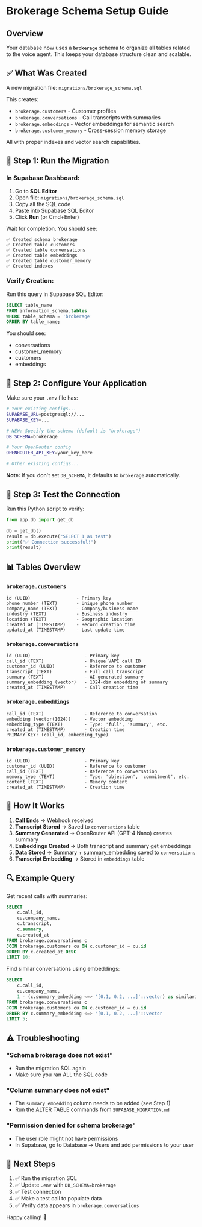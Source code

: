 # Brokerage Schema Setup Guide

## Overview

Your database now uses a **`brokerage`** schema to organize all tables related to the voice agent. This keeps your database structure clean and scalable.

## ✅ What Was Created

A new migration file: `migrations/brokerage_schema.sql`

This creates:
- `brokerage.customers` - Customer profiles
- `brokerage.conversations` - Call transcripts with summaries
- `brokerage.embeddings` - Vector embeddings for semantic search
- `brokerage.customer_memory` - Cross-session memory storage

All with proper indexes and vector search capabilities.

## 🚀 Step 1: Run the Migration

### In Supabase Dashboard:

1. Go to **SQL Editor**
2. Open file: `migrations/brokerage_schema.sql`
3. Copy all the SQL code
4. Paste into Supabase SQL Editor
5. Click **Run** (or Cmd+Enter)

Wait for completion. You should see:
```
✅ Created schema brokerage
✅ Created table customers
✅ Created table conversations
✅ Created table embeddings
✅ Created table customer_memory
✅ Created indexes
```

### Verify Creation:

Run this query in Supabase SQL Editor:
```sql
SELECT table_name 
FROM information_schema.tables 
WHERE table_schema = 'brokerage'
ORDER BY table_name;
```

You should see:
- conversations
- customer_memory
- customers
- embeddings

## 🔧 Step 2: Configure Your Application

Make sure your `.env` file has:

```bash
# Your existing configs...
SUPABASE_URL=postgresql://...
SUPABASE_KEY=...

# NEW: Specify the schema (default is "brokerage")
DB_SCHEMA=brokerage

# Your OpenRouter config
OPENROUTER_API_KEY=your_key_here

# Other existing configs...
```

**Note:** If you don't set `DB_SCHEMA`, it defaults to `brokerage` automatically.

## 🔄 Step 3: Test the Connection

Run this Python script to verify:

```python
from app.db import get_db

db = get_db()
result = db.execute("SELECT 1 as test")
print("✅ Connection successful!")
print(result)
```

## 📊 Tables Overview

### `brokerage.customers`
```
id (UUID)                 - Primary key
phone_number (TEXT)       - Unique phone number
company_name (TEXT)       - Company/business name
industry (TEXT)           - Business industry
location (TEXT)           - Geographic location
created_at (TIMESTAMP)    - Record creation time
updated_at (TIMESTAMP)    - Last update time
```

### `brokerage.conversations`
```
id (UUID)                    - Primary key
call_id (TEXT)               - Unique VAPI call ID
customer_id (UUID)           - Reference to customer
transcript (TEXT)            - Full call transcript
summary (TEXT)               - AI-generated summary
summary_embedding (vector)   - 1024-dim embedding of summary
created_at (TIMESTAMP)       - Call creation time
```

### `brokerage.embeddings`
```
call_id (TEXT)               - Reference to conversation
embedding (vector(1024))     - Vector embedding
embedding_type (TEXT)        - Type: 'full', 'summary', etc.
created_at (TIMESTAMP)       - Creation time
PRIMARY KEY: (call_id, embedding_type)
```

### `brokerage.customer_memory`
```
id (UUID)                    - Primary key
customer_id (UUID)           - Reference to customer
call_id (TEXT)               - Reference to conversation
memory_type (TEXT)           - Type: 'objection', 'commitment', etc.
content (TEXT)               - Memory content
created_at (TIMESTAMP)       - Creation time
```

## 🎯 How It Works

1. **Call Ends** → Webhook received
2. **Transcript Stored** → Saved to `conversations` table
3. **Summary Generated** → OpenRouter API (GPT-4 Nano) creates summary
4. **Embeddings Created** → Both transcript and summary get embeddings
5. **Data Stored** → Summary + summary_embedding saved to `conversations`
6. **Transcript Embedding** → Stored in `embeddings` table

## 🔍 Example Query

Get recent calls with summaries:

```sql
SELECT 
    c.call_id,
    cu.company_name,
    c.transcript,
    c.summary,
    c.created_at
FROM brokerage.conversations c
JOIN brokerage.customers cu ON c.customer_id = cu.id
ORDER BY c.created_at DESC
LIMIT 10;
```

Find similar conversations using embeddings:

```sql
SELECT 
    c.call_id,
    cu.company_name,
    1 - (c.summary_embedding <=> '[0.1, 0.2, ...]'::vector) as similarity
FROM brokerage.conversations c
JOIN brokerage.customers cu ON c.customer_id = cu.id
ORDER BY c.summary_embedding <=> '[0.1, 0.2, ...]'::vector
LIMIT 5;
```

## ⚠️ Troubleshooting

### "Schema brokerage does not exist"
- Run the migration SQL again
- Make sure you ran ALL the SQL code

### "Column summary does not exist"
- The `summary_embedding` column needs to be added (see Step 1)
- Run the ALTER TABLE commands from `SUPABASE_MIGRATION.md`

### "Permission denied for schema brokerage"
- The user role might not have permissions
- In Supabase, go to Database → Users and add permissions to your user

## 📝 Next Steps

1. ✅ Run the migration SQL
2. ✅ Update `.env` with `DB_SCHEMA=brokerage`
3. ✅ Test connection
4. ✅ Make a test call to populate data
5. ✅ Verify data appears in `brokerage.conversations`

Happy calling! 🎉
